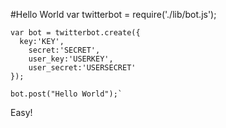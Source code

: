 #Hello World
    var twitterbot = require('./lib/bot.js');
    
    var bot = twitterbot.create({
      key:'KEY',
    	secret:'SECRET',
    	user_key:'USERKEY',
    	user_secret:'USERSECRET'
    });

    bot.post("Hello World");`
    
Easy!